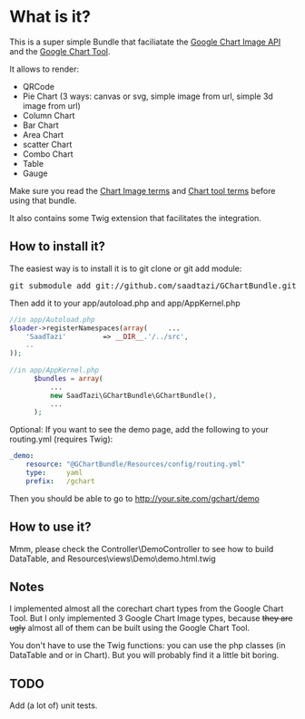 What is it?
===========
This is a super simple Bundle that faciliatate the [Google Chart Image API](http://code.google.com/apis/chart/image/) and the [Google Chart Tool](http://code.google.com/apis/chart/interactive/docs/index.html).

It allows to render:
* QRCode 
* Pie Chart (3 ways: canvas or svg, simple image from url, simple 3d image from url)
* Column Chart
* Bar Chart
* Area Chart
* scatter Chart
* Combo Chart
* Table
* Gauge

Make sure you read the [Chart Image terms](http://code.google.com/apis/chart/image/terms.html) and [Chart tool terms](http://code.google.com/apis/chart/interactive/terms.html) before using that bundle. 

It also contains some Twig extension that facilitates the integration.

How to install it?
------------------

The easiest way is to install it is to git clone or git add module:

<pre>git submodule add git://github.com/saadtazi/GChartBundle.git src/Bundle/SaadTazi/GChartBundle</pre>

Then add it to your app/autoload.php and app/AppKernel.php
```php
//in app/Autoload.php
$loader->registerNamespaces(array(     ...
    'SaadTazi'         => __DIR__.'/../src',
    ..
));
  
//in app/AppKernel.php
      $bundles = array(
          ...
          new SaadTazi\GChartBundle\GChartBundle(),
          ...
      );
```

Optional: If you want to see the demo page, add the following to your routing.yml (requires Twig):
```yaml
_demo:
    resource: "@GChartBundle/Resources/config/routing.yml"
    type:     yaml
    prefix:   /gchart
```
Then you should be able to go to http://your.site.com/gchart/demo

How to use it?
--------------

Mmm, please check the Controller\DemoController to see how to build DataTable,
and Resources\views\Demo\demo.html.twig

Notes
-----
I implemented almost all the corechart chart types from the Google Chart Tool.
But I only implemented 3 Google Chart Image types, because <strike>they are ugly</strike> almost all of them can be built using the Google Chart Tool.

You don't have to use the Twig functions: you can use the php classes (in DataTable and or in Chart).
But you will probably find it a little bit boring.

TODO
----
Add (a lot of) unit tests. 